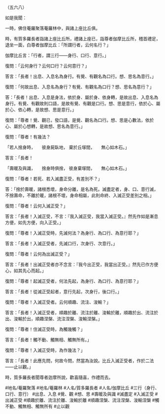（五六八）

如是我聞：

一時，佛住菴羅聚落菴羅林中，與諸上座比丘俱。

時，有質多羅長者詣諸上座比丘所，禮諸上座已，詣尊者伽摩比丘所，稽首禮足，退坐一面，白尊者伽摩比丘：「所謂行者，云何名行？」

伽摩比丘言：「行者，謂三行——身行、口行、意行。」

復問：「云何身行？云何口行？云何意行？」

答言：「長者！出息、入息名為身行。有覺、有觀名為口行。想、思名為意行。」

復問：「何故出息、入息名為身行？有覺、有觀名為口行？想、思名為意行？」

答：「長者！出息、入息是身法，依於身、屬於身、依身轉，是故出息、入息名為身行。有覺、有觀故則口語，是故有覺、有觀是口行。想、思是意行，依於心、屬於心、依心轉，是故想、思是意行。」

復問：「尊者！覺、觀已，發口語，是覺、觀名為口行。想、思是心數法，依於心、屬於心想轉，是故想、思名為意行。」

復問：「尊者！有幾法？

「若人捨身時，　　彼身屍臥地，
棄於丘塜間，　　無心如木石。」

答言：「長者！

「壽暖及與識，　　捨身時俱捨，
彼身棄塜間，　　無心如木石。」

復問：「尊者！若死、若入滅盡正受，有差別不？」

答：「捨於壽暖，諸根悉壞，身命分離，是名為死。滅盡定者，身、口、意行滅，不捨壽命，不離於暖，諸根不壞，身命相屬，此則命終、入滅正受差別之相。」

復問：「尊者！云何入滅正受？」

答言：「長者！入滅正受，不言：『我入滅正受，我當入滅正受。』然先作如是漸息方便，如先方便，向入正受。」

復問：「尊者！入滅正受時，先滅何法？為身行、為口行、為意行耶？」

答言：「長者！入滅正受者，先滅口行，次身行、次意行。」

復問：「尊者！云何為出滅正受？」

答言：「長者！出滅正受者亦不念言：『我今出正受，我當出正受。』然先已作方便心，如其先心而起。」

復問：「尊者！起滅正受者，何法先起，為身行、為口行、為意行耶？」

答言：「長者！從滅正受起者，意行先起，次身行，後口行。」

復問：「尊者！入滅正受者。云何順趣、流注、浚輸？」

答言：「長者！入滅正受者，順趣於離、流注於離、浚輸於離，順趣於出、流注於出、浚輸於出，順趣涅槃、流注涅槃、浚輸涅槃。」

復問：「尊者！住滅正受時，為觸幾觸？」

答言：「長者！觸不動、觸無相、觸無所有。」

復問：「尊者！入滅正受時，為作幾法？」

答言：「長者！此應先問，何故今問，然當為汝說。比丘入滅正受者，作於二法——止以觀。」

時，質多羅長者聞尊者迦摩所說，歡喜隨喜，作禮而去。

#地名/菴羅聚落
#地名/菴羅林
#人名/質多羅長者
#人名/伽摩比丘
#三行（身行、口行、意行）
#出息、入息
#覺、觀
#想、思
#壽暖及與識
#滅盡定
#入滅正受
#出滅正受
#順趣於離、流注於離、浚輸於離
#順趣涅槃、流注涅槃、浚輸涅槃
#觸不動、觸無相、觸無所有
#止以觀
